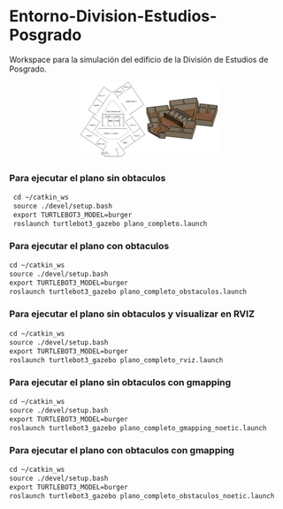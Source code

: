 # Entorno-Division-Estudios-Posgrado
Workspace para la simulación del edificio de la División de Estudios de Posgrado.

<p align="center">
    <img width=50% src="https://github.com/itzchav/Entorno-Division-Estudios-Posgrado/blob/main/plano.png">
</p>

### Para ejecutar el plano sin obtaculos 


```shell
 cd ~/catkin_ws
 source ./devel/setup.bash
 export TURTLEBOT3_MODEL=burger
 roslaunch turtlebot3_gazebo plano_completo.launch 
```







### Para ejecutar el plano con obtaculos 
```shell
cd ~/catkin_ws
source ./devel/setup.bash
export TURTLEBOT3_MODEL=burger
roslaunch turtlebot3_gazebo plano_completo_obstaculos.launch 
```

### Para ejecutar el plano sin obtaculos y visualizar en RVIZ

```shell
cd ~/catkin_ws
source ./devel/setup.bash
export TURTLEBOT3_MODEL=burger
roslaunch turtlebot3_gazebo plano_completo_rviz.launch 
```
### Para ejecutar el plano sin obtaculos con gmapping

```shell
cd ~/catkin_ws
source ./devel/setup.bash
export TURTLEBOT3_MODEL=burger
roslaunch turtlebot3_gazebo plano_completo_gmapping_noetic.launch 
```

### Para ejecutar el plano con obtaculos con gmapping

```shell
cd ~/catkin_ws
source ./devel/setup.bash
export TURTLEBOT3_MODEL=burger
roslaunch turtlebot3_gazebo plano_completo_obstaculos_noetic.launch 
```
